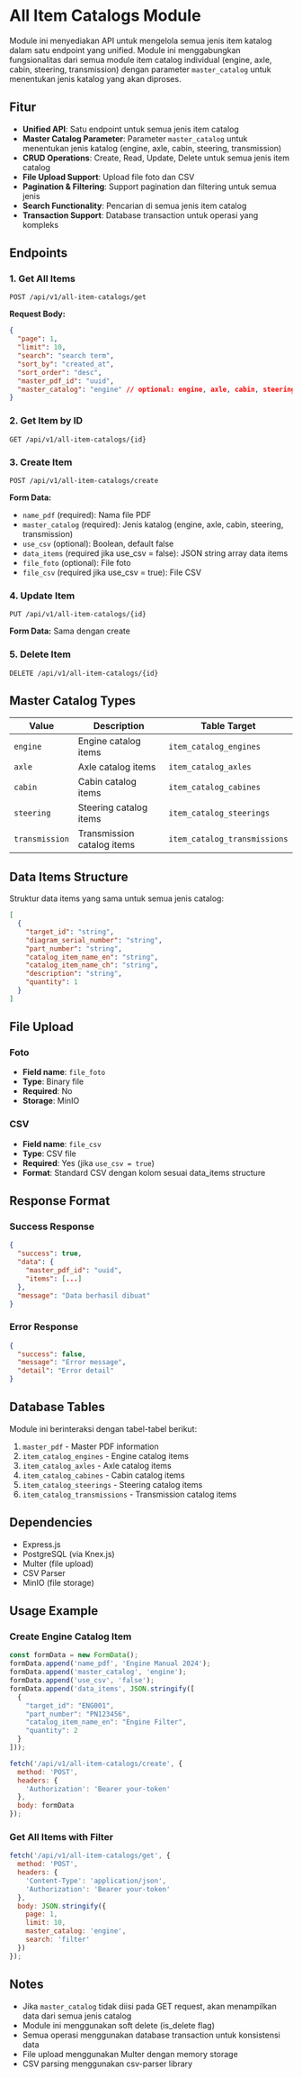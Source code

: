 # All Item Catalogs Module

Module ini menyediakan API untuk mengelola semua jenis item katalog dalam satu endpoint yang unified. Module ini menggabungkan fungsionalitas dari semua module item catalog individual (engine, axle, cabin, steering, transmission) dengan parameter `master_catalog` untuk menentukan jenis katalog yang akan diproses.

## Fitur

- **Unified API**: Satu endpoint untuk semua jenis item catalog
- **Master Catalog Parameter**: Parameter `master_catalog` untuk menentukan jenis katalog (engine, axle, cabin, steering, transmission)
- **CRUD Operations**: Create, Read, Update, Delete untuk semua jenis item catalog
- **File Upload Support**: Upload file foto dan CSV
- **Pagination & Filtering**: Support pagination dan filtering untuk semua jenis
- **Search Functionality**: Pencarian di semua jenis item catalog
- **Transaction Support**: Database transaction untuk operasi yang kompleks

## Endpoints

### 1. Get All Items
```
POST /api/v1/all-item-catalogs/get
```

**Request Body:**
```json
{
  "page": 1,
  "limit": 10,
  "search": "search term",
  "sort_by": "created_at",
  "sort_order": "desc",
  "master_pdf_id": "uuid",
  "master_catalog": "engine" // optional: engine, axle, cabin, steering, transmission
}
```

### 2. Get Item by ID
```
GET /api/v1/all-item-catalogs/{id}
```

### 3. Create Item
```
POST /api/v1/all-item-catalogs/create
```

**Form Data:**
- `name_pdf` (required): Nama file PDF
- `master_catalog` (required): Jenis katalog (engine, axle, cabin, steering, transmission)
- `use_csv` (optional): Boolean, default false
- `data_items` (required jika use_csv = false): JSON string array data items
- `file_foto` (optional): File foto
- `file_csv` (required jika use_csv = true): File CSV

### 4. Update Item
```
PUT /api/v1/all-item-catalogs/{id}
```

**Form Data:** Sama dengan create

### 5. Delete Item
```
DELETE /api/v1/all-item-catalogs/{id}
```

## Master Catalog Types

| Value | Description | Table Target |
|-------|-------------|--------------|
| `engine` | Engine catalog items | `item_catalog_engines` |
| `axle` | Axle catalog items | `item_catalog_axles` |
| `cabin` | Cabin catalog items | `item_catalog_cabines` |
| `steering` | Steering catalog items | `item_catalog_steerings` |
| `transmission` | Transmission catalog items | `item_catalog_transmissions` |

## Data Items Structure

Struktur data items yang sama untuk semua jenis catalog:

```json
[
  {
    "target_id": "string",
    "diagram_serial_number": "string",
    "part_number": "string",
    "catalog_item_name_en": "string",
    "catalog_item_name_ch": "string",
    "description": "string",
    "quantity": 1
  }
]
```

## File Upload

### Foto
- **Field name**: `file_foto`
- **Type**: Binary file
- **Required**: No
- **Storage**: MinIO

### CSV
- **Field name**: `file_csv`
- **Type**: CSV file
- **Required**: Yes (jika `use_csv = true`)
- **Format**: Standard CSV dengan kolom sesuai data_items structure

## Response Format

### Success Response
```json
{
  "success": true,
  "data": {
    "master_pdf_id": "uuid",
    "items": [...]
  },
  "message": "Data berhasil dibuat"
}
```

### Error Response
```json
{
  "success": false,
  "message": "Error message",
  "detail": "Error detail"
}
```

## Database Tables

Module ini berinteraksi dengan tabel-tabel berikut:

1. `master_pdf` - Master PDF information
2. `item_catalog_engines` - Engine catalog items
3. `item_catalog_axles` - Axle catalog items
4. `item_catalog_cabines` - Cabin catalog items
5. `item_catalog_steerings` - Steering catalog items
6. `item_catalog_transmissions` - Transmission catalog items

## Dependencies

- Express.js
- PostgreSQL (via Knex.js)
- Multer (file upload)
- CSV Parser
- MinIO (file storage)

## Usage Example

### Create Engine Catalog Item
```javascript
const formData = new FormData();
formData.append('name_pdf', 'Engine Manual 2024');
formData.append('master_catalog', 'engine');
formData.append('use_csv', 'false');
formData.append('data_items', JSON.stringify([
  {
    "target_id": "ENG001",
    "part_number": "PN123456",
    "catalog_item_name_en": "Engine Filter",
    "quantity": 2
  }
]));

fetch('/api/v1/all-item-catalogs/create', {
  method: 'POST',
  headers: {
    'Authorization': 'Bearer your-token'
  },
  body: formData
});
```

### Get All Items with Filter
```javascript
fetch('/api/v1/all-item-catalogs/get', {
  method: 'POST',
  headers: {
    'Content-Type': 'application/json',
    'Authorization': 'Bearer your-token'
  },
  body: JSON.stringify({
    page: 1,
    limit: 10,
    master_catalog: 'engine',
    search: 'filter'
  })
});
```

## Notes

- Jika `master_catalog` tidak diisi pada GET request, akan menampilkan data dari semua jenis catalog
- Module ini menggunakan soft delete (is_delete flag)
- Semua operasi menggunakan database transaction untuk konsistensi data
- File upload menggunakan Multer dengan memory storage
- CSV parsing menggunakan csv-parser library
